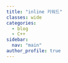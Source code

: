 ```yaml
---
title: "inline 키워드"
classes: wide
categories: 
  - blog
  - C++
sidebar:
  nav: "main"
author_profile: true
---
```

   